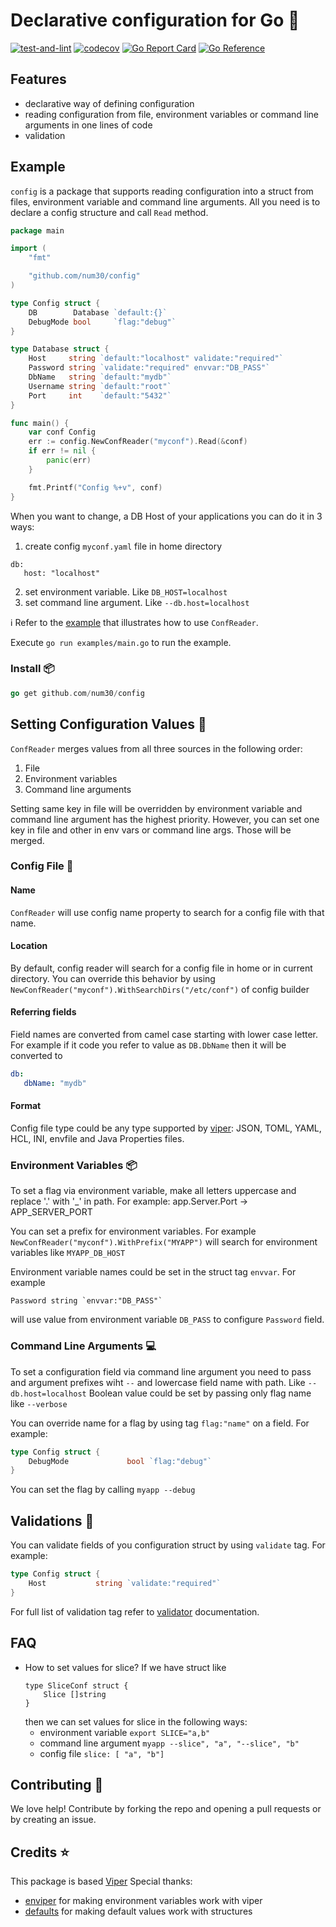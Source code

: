 # Declarative configuration for Go  :rocket:
[![test-and-lint](https://github.com/num30/config/actions/workflows/test-and-lint.yaml/badge.svg)](https://github.com/num30/config/actions/workflows/test-and-lint.yaml)
[![codecov](https://codecov.io/gh/num30/config/branch/main/graph/badge.svg?token=YBOM7T2YUK)](https://codecov.io/gh/num30/config)
[![Go Report Card](https://goreportcard.com/badge/github.com/num30/config)](https://goreportcard.com/report/github.com/num30/config)
[![Go Reference](https://pkg.go.dev/badge/github.com/num30/config.svg)](https://pkg.go.dev/github.com/num30/config)

## Features
- declarative way of defining configuration
- reading configuration from file, environment variables or command line arguments in one lines of code
- validation 

## Example 
`config` is a package that supports reading configuration into a struct from files, environment variable and command line arguments.
All you need is to declare a config structure and call `Read` method.

``` go
package main

import (
	"fmt"

	"github.com/num30/config"
)

type Config struct {
	DB        Database `default:{}`
	DebugMode bool     `flag:"debug"`
}

type Database struct {
	Host     string `default:"localhost" validate:"required"`
	Password string `validate:"required" envvar:"DB_PASS"`
	DbName   string `default:"mydb"`
	Username string `default:"root"`
	Port     int    `default:"5432"`
}

func main() {
	var conf Config
	err := config.NewConfReader("myconf").Read(&conf)
	if err != nil {
		panic(err)
	}

	fmt.Printf("Config %+v", conf)
}

```
When you want to change, a DB Host of your applications you can do it in 3 ways:
1. create config `myconf.yaml` file in home directory 
``` 
db:
   host: "localhost"
```
2. set environment variable. Like `DB_HOST=localhost`
3. set command line argument. Like `--db.host=localhost`

:information_source: Refer to the [example](/examples/main.go) that illustrates how to use `ConfReader`. 

Execute  `go run examples/main.go` to run the example. 



### Install :package:
``` go
go get github.com/num30/config  
```

## Setting Configuration Values :construction_worker:

`ConfReader` merges values from all three sources in the following order:
1. File
2. Environment variables
3. Command line arguments

Setting same key in file will be overridden by environment variable and command line argument has the highest priority. 
However, you can set one key in file and other in env vars or command line args. Those will be merged. 

### Config File :memo:
#### Name
`ConfReader` will use config name property to search for a config file with that name.

#### Location
By default, config reader will search for a config file in home or in current directory. 
You can override this behavior by using `NewConfReader("myconf").WithSearchDirs("/etc/conf")` of config builder

#### Referring fields
Field names are converted from camel case starting with lower case letter. For example if it code you refer to value as `DB.DbName` then it will be converted to 
``` yaml
db:
   dbName: "mydb"
```

#### Format

Config file type could be any type supported by  [viper](https://github.com/spf13/viper#reading-config-files): JSON, TOML, YAML, HCL, INI, envfile and Java Properties files.

### Environment Variables :package:

To set a flag via environment variable, make all letters uppercase and replace '.' with '_' in path. For example: app.Server.Port -> APP_SERVER_PORT

You can set a prefix for environment variables. For example `NewConfReader("myconf").WithPrefix("MYAPP")` will search for environment variables like `MYAPP_DB_HOST`

Environment variable names could be set in the struct tag `envvar`. For example 
```
Password string `envvar:"DB_PASS"`
``` 
will use value from environment variable `DB_PASS` to configure `Password` field.

### Command Line Arguments :computer: 

To set a configuration field via command line argument you need to pass and argument prefixes wiht `--` and lowercase field name with path. Like `--db.host=localhost`
Boolean value could be set by passing only flag name like `--verbose`

You can override name for a flag by using tag `flag:"name"` on a field. For example:

``` go
type Config struct {		
	DebugMode             bool `flag:"debug"`
}
```
You can set the flag by calling `myapp --debug`


## Validations :underage:
You can validate fields of you configuration struct by using `validate` tag. For example:

``` go
type Config struct {		
    Host           string `validate:"required"`
}
```

For full list of validation tag refer to [validator](https://github.com/go-playground/validator#baked-in-validations) documentation.

## FAQ

- How to set values for slice? 
    If we have struct like
    ```
    type SliceConf struct {
	    Slice []string
    }
    ```
    then we can set values for slice in the following ways:
    - environment variable
        `export SLICE="a,b"`
    - command line argument
        `myapp --slice", "a", "--slice", "b"`
    - config file
        `slice: [ "a", "b"]`

    

##  Contributing :clap:
We love help! Contribute by forking the repo and opening a pull requests or by creating an issue.

## Credits :star:
This package is based [Viper](https://github.com/spf13/viper)
Special thanks:
- [enviper](https://github.com/iamolegga/enviper) for making environment variables work with viper
- [defaults](https://github.com/creasty/defaults) for making default values work with structures
